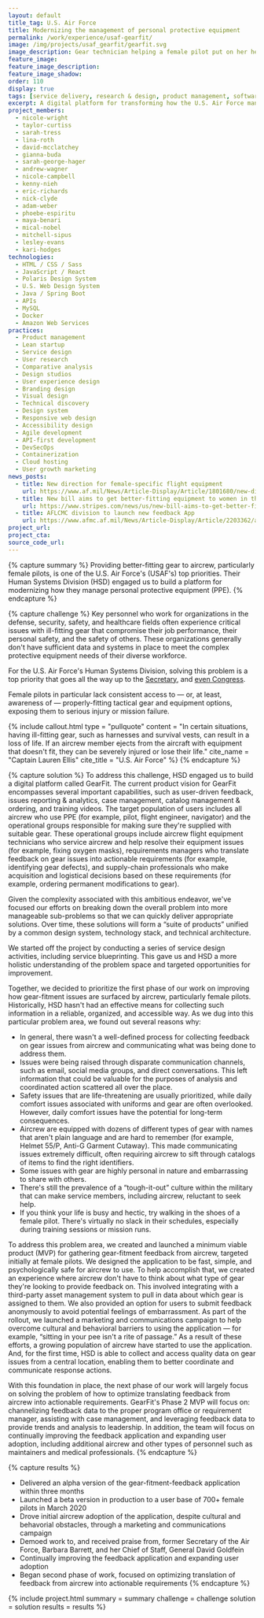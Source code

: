 ```yaml
---
layout: default
title_tag: U.S. Air Force
title: Modernizing the management of personal protective equipment
permalink: /work/experience/usaf-gearfit/
image: /img/projects/usaf_gearfit/gearfit.svg
image_description: Gear technician helping a female pilot put on her helmet.
feature_image:
feature_image_description:
feature_image_shadow:
order: 110
display: true
tags: [service delivery, research & design, product management, software delivery, legacy modernization, devops, cloud & platforms, data & analytics, apis, security & privacy, defense, air force, mical nobel, phoebe espiritu, lesley evans, adam weber, nick clyde, mitchell sipus, maya benari, kari hodges, eric richards, nicole campbell, andrew wagner, kenny nieh, nicole wright, taylor curtiss, gianna buda, sarah tress, sarah george hager, david mcclatchey, lina roth]
excerpt: A digital platform for transforming how the U.S. Air Force manages personal protective equipment.
project_members:
  - nicole-wright
  - taylor-curtiss
  - sarah-tress
  - lina-roth
  - david-mcclatchey
  - gianna-buda
  - sarah-george-hager
  - andrew-wagner
  - nicole-campbell
  - kenny-nieh
  - eric-richards
  - nick-clyde
  - adam-weber
  - phoebe-espiritu
  - maya-benari
  - mical-nobel
  - mitchell-sipus
  - lesley-evans
  - kari-hodges
technologies:
  - HTML / CSS / Sass
  - JavaScript / React
  - Polaris Design System
  - U.S. Web Design System
  - Java / Spring Boot
  - APIs
  - MySQL
  - Docker
  - Amazon Web Services
practices:
  - Product management
  - Lean startup
  - Service design
  - User research
  - Comparative analysis
  - Design studios
  - User experience design
  - Branding design
  - Visual design
  - Technical discovery
  - Design system
  - Responsive web design
  - Accessibility design
  - Agile development
  - API-first development
  - DevSecOps
  - Containerization
  - Cloud hosting
  - User growth marketing
news_posts:
  - title: New direction for female-specific flight equipment
    url: https://www.af.mil/News/Article-Display/Article/1801680/new-direction-for-female-specific-flight-equipment/
  - title: New bill aims to get better-fitting equipment to women in the military
    url: https://www.stripes.com/news/us/new-bill-aims-to-get-better-fitting-equipment-to-women-in-the-military-1.609795
  - title: AFLCMC division to launch new feedback App
    url: https://www.afmc.af.mil/News/Article-Display/Article/2203362/aflcmc-division-to-launch-new-feedback-app/
project_url:
project_cta:
source_code_url:
---
```


{% capture summary %}
Providing better-fitting gear to aircrew, particularly female pilots, is one of
the U.S. Air Force's (USAF's) top priorities. Their Human Systems Division (HSD) engaged us
to build a platform for modernizing how they manage personal protective equipment (PPE).
{% endcapture %}

{% capture challenge %}
Key personnel who work for organizations in the defense, security, safety, and
healthcare fields often experience critical issues with ill-fitting gear
that compromise their job performance, their personal safety, and the safety
of others. These organizations generally don't have sufficient data and systems
in place to meet the complex protective equipment needs of their diverse workforce.

For the U.S. Air Force's Human Systems Division, solving this problem
is a top priority that goes all the way up to the
[Secretary](https://www.af.mil/News/Article-Display/Article/1801680/new-direction-for-female-specific-flight-equipment/),
and [even Congress](https://www.stripes.com/news/us/new-bill-aims-to-get-better-fitting-equipment-to-women-in-the-military-1.609795).

Female pilots in particular lack consistent access to — or, at least,
awareness of — properly-fitting tactical gear and equipment options, exposing
them to serious injury or mission failure.

{% include callout.html
  type = "pullquote"
  content = "In certain situations, having ill-fitting gear, such as harnesses and survival vests, can result in a loss of life. If an aircrew member ejects from the aircraft with equipment that doesn't fit, they can be severely injured or lose their life."
  cite_name = "Captain Lauren Ellis"
  cite_title = "U.S. Air Force"
%}
{% endcapture %}

{% capture solution %}
To address this challenge, HSD engaged us to build a digital platform called
GearFit. The current product vision for GearFit encompasses several important
capabilities, such as user-driven feedback, issues reporting & analytics, case
management, catalog management & ordering, and training videos. The target
population of users includes all aircrew who use PPE (for example, pilot,
flight engineer, navigator) and the operational groups responsible for making
sure they're supplied with suitable gear. These operational groups include aircrew
flight equipment technicians who service aircrew and help resolve their equipment
issues (for example, fixing oxygen masks), requirements managers who translate
feedback on gear issues into actionable requirements (for example, identifying
gear defects), and supply-chain professionals who make acquisition and logistical
decisions based on these requirements (for example, ordering permanent modifications
to gear).

Given the complexity associated with this ambitious endeavor, we've focused our
efforts on breaking down the overall problem into more manageable sub-problems so that
we can quickly deliver appropriate solutions. Over time, these solutions will
form a “suite of products” unified by a common design system, technology stack,
and technical architecture.

We started off the project by conducting a series of service design activities,
including service blueprinting. This gave us and HSD a more holistic understanding
of the problem space and targeted opportunities for improvement.

Together, we decided to prioritize the first phase of our work on improving how gear-fitment
issues are surfaced by aircrew, particularly female pilots. Historically, HSD hasn't
had an effective means for collecting such information in a reliable, organized, and
accessible way. As we dug into this particular problem area, we found out several reasons why:

- In general, there wasn't a well-defined process for collecting feedback on gear issues
from aircrew and communicating what was being done to address them.
- Issues were being raised through disparate communication channels, such as email,
social media groups, and direct conversations. This left information that could be
valuable for the purposes of analysis and coordinated action scattered all over the place.
- Safety issues that are life-threatening are usually prioritized, while daily comfort
issues associated with uniforms and gear are often overlooked. However, daily comfort issues have
the potential for long-term consequences.
- Aircrew are equipped with dozens of different types of gear with names that aren't
plain language and are hard to remember (for example, Helmet 55/P, Anti-G Garment
Cutaway). This made communicating issues extremely difficult, often requiring aircrew
to sift through catalogs of items to find the right identifiers.
- Some issues with gear are highly personal in nature and embarrassing to share with others.
- There's still the prevalence of a “tough-it-out” culture within the military that can
make service members, including aircrew, reluctant to seek help.
- If you think your life is busy and hectic, try walking in the shoes of a female pilot.
There's virtually no slack in their schedules, especially during training sessions or
mission runs.

To address this problem area, we created and launched a minimum viable product (MVP)
for gathering gear-fitment feedback from aircrew, targeted initially at female pilots.
We designed the application to be fast, simple, and psychologically safe for aircrew
to use. To help accomplish that, we created an experience where aircrew don't have to
think about what type of gear they're looking to provide feedback on. This involved
integrating with a third-party asset management system to pull in data about which
gear is assigned to them. We also provided an option for users to submit feedback
anonymously to avoid potential feelings of embarrassment. As part of the rollout, we
launched a marketing and communications campaign to help overcome cultural and
behavioral barriers to using the application — for example, “sitting in your pee
isn't a rite of passage.” As a result of these efforts, a growing population of
aircrew have started to use the application. And, for the first time, HSD is
able to collect and access quality data on gear issues from a central location,
enabling them to better coordinate and communicate response actions.

With this foundation in place, the next phase of our work will largely focus on
solving the problem of how to optimize translating feedback from aircrew into
actionable requirements. GearFit's Phase 2 MVP will focus on: channelizing feedback
data to the proper program office or requirement manager, assisting with case management,
and leveraging feedback data to provide trends and analysis to leadership. In addition,
the team will  focus on continually improving the feedback application and expanding user
adoption, including additional aircrew and other types of personnel such as maintainers and
medical professionals.
{% endcapture %}

{% capture results %}
- Delivered an alpha version of the gear-fitment-feedback
application within three months
- Launched a beta version in production to a user
base of 700+ female pilots in March 2020
- Drove initial aircrew adoption of the application, despite cultural and
behavorial obstacles, through a marketing and communications campaign
- Demoed work to, and received praise from, former Secretary of
the Air Force, Barbara Barrett, and her Chief of Staff,
General David Goldfein
- Continually improving the feedback application and expanding user adoption
- Began second phase of work, focused on optimizing translation of
feedback from aircrew into actionable requirements
{% endcapture %}

{% include project.html
  summary = summary
  challenge = challenge
  solution = solution
  results = results
%}
